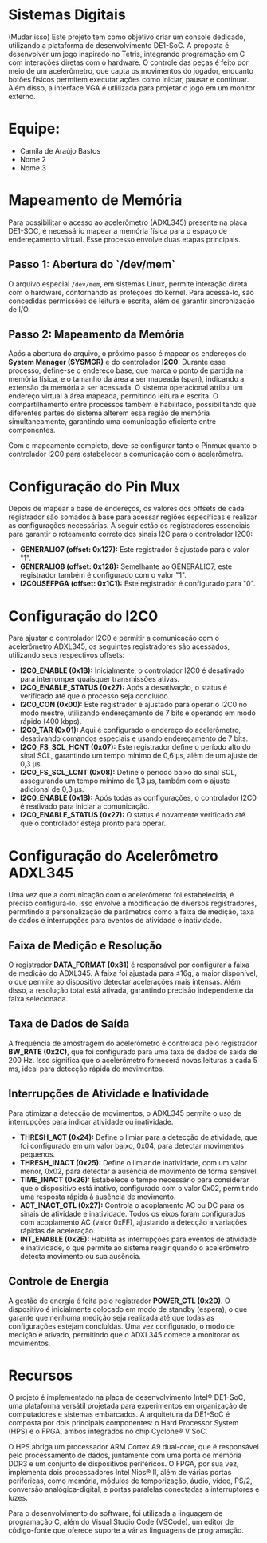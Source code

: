 <h1>Sistemas Digitais</h1>
<p>(Mudar isso)
   Este projeto tem como objetivo criar um console dedicado, utilizando a plataforma de desenvolvimento DE1-SoC. A proposta é desenvolver um jogo inspirado no Tetris, integrando programação em C com interações diretas com o hardware. O controle das peças é feito por meio de um acelerômetro, que capta os movimentos do jogador, enquanto botões físicos permitem executar ações como iniciar, pausar e continuar. Além disso, a interface VGA é utlilizada para projetar o jogo em um monitor externo. 

</p>

<h1>Equipe:</h1>
<ul>
    <li>Camila de Araújo Bastos</li>
    <li>Nome 2</li>
    <li>Nome 3</li>
</ul>

<div id="mapeamento">
    <h1>Mapeamento de Memória</h1>
    <p>
        Para possibilitar o acesso ao acelerômetro (ADXL345) presente na placa DE1-SOC, é necessário mapear a memória física 
        para o espaço de endereçamento virtual. Esse processo envolve duas etapas principais.
    </p>
    <h2>Passo 1: Abertura do `/dev/mem`</h2>
    <p>
        O arquivo especial <code>/dev/mem</code>, em sistemas Linux, permite interação direta com o hardware, contornando 
        as proteções do kernel. Para acessá-lo, são concedidas permissões de leitura e escrita, além de garantir sincronização de I/O.
    </p>
    <h2>Passo 2: Mapeamento da Memória</h2>
    <p>
        Após a abertura do arquivo, o próximo passo é mapear os endereços do <strong>System Manager (SYSMGR)</strong> e 
        do controlador <strong>I2C0</strong>. Durante esse processo, define-se o endereço base, que marca o ponto de partida 
        na memória física, e o tamanho da área a ser mapeada (span), indicando a extensão da memória a ser acessada. O sistema 
        operacional atribui um endereço virtual à área mapeada, permitindo leitura e escrita. O compartilhamento entre processos 
        também é habilitado, possibilitando que diferentes partes do sistema alterem essa região de memória simultaneamente, 
        garantindo uma comunicação eficiente entre componentes.
    </p>
    <p>
        Com o mapeamento completo, deve-se configurar tanto o Pinmux quanto o controlador I2C0 para estabelecer a comunicação com o acelerômetro.
    </p>
</div>

<div id="configuracao-pinmux">
    <h1>Configuração do Pin Mux</h1>
    <p>
        Depois de mapear a base de endereços, os valores dos offsets de cada registrador são somados à base para acessar regiões 
        específicas e realizar as configurações necessárias. A seguir estão os registradores essenciais para garantir o roteamento 
        correto dos sinais I2C para o controlador I2C0:
    </p>
    <ul>
        <li><strong>GENERALIO7 (offset: 0x127):</strong> Este registrador é ajustado para o valor "1".</li>
        <li><strong>GENERALIO8 (offset: 0x128):</strong> Semelhante ao GENERALIO7, este registrador também é configurado com o valor "1".</li>
        <li><strong>I2C0USEFPGA (offset: 0x1C1):</strong> Este registrador é configurado para "0".</li>
    </ul>
</div>

<div id="configuracao-i2c0">
    <h1>Configuração do I2C0</h1>
    <p>
        Para ajustar o controlador I2C0 e permitir a comunicação com o acelerômetro ADXL345, os seguintes registradores são acessados, utilizando seus respectivos offsets:
    </p>
    <ul>
        <li><strong>I2C0_ENABLE (0x1B):</strong> Inicialmente, o controlador I2C0 é desativado para interromper quaisquer transmissões ativas.</li>
        <li><strong>I2C0_ENABLE_STATUS (0x27):</strong> Após a desativação, o status é verificado até que o processo seja concluído.</li>
        <li><strong>I2C0_CON (0x00):</strong> Este registrador é ajustado para operar o I2C0 no modo mestre, utilizando endereçamento de 7 bits e operando em modo rápido (400 kbps).</li>
        <li><strong>I2C0_TAR (0x01):</strong> Aqui é configurado o endereço do acelerômetro, desativando comandos especiais e usando endereçamento de 7 bits.</li>
        <li><strong>I2C0_FS_SCL_HCNT (0x07):</strong> Este registrador define o período alto do sinal SCL, garantindo um tempo mínimo de 0,6 µs, além de um ajuste de 0,3 µs.</li>
        <li><strong>I2C0_FS_SCL_LCNT (0x08):</strong> Define o período baixo do sinal SCL, assegurando um tempo mínimo de 1,3 µs, também com o ajuste adicional de 0,3 µs.</li>
        <li><strong>I2C0_ENABLE (0x1B):</strong> Após todas as configurações, o controlador I2C0 é reativado para iniciar a comunicação.</li>
        <li><strong>I2C0_ENABLE_STATUS (0x27):</strong> O status é novamente verificado até que o controlador esteja pronto para operar.</li>
    </ul>
</div>

<div id="configuracao-adxl345">
    <h1>Configuração do Acelerômetro ADXL345</h1>
    <p>
        Uma vez que a comunicação com o acelerômetro foi estabelecida, é preciso configurá-lo. Isso envolve a modificação de diversos registradores, permitindo a personalização de parâmetros como a faixa de medição, taxa de dados e interrupções para eventos de atividade e inatividade.
    </p>
    <h2>Faixa de Medição e Resolução</h2>
    <p>
        O registrador <strong>DATA_FORMAT (0x31)</strong> é responsável por configurar a faixa de medição do ADXL345. A faixa foi ajustada para ±16g, a maior disponível, o que permite ao dispositivo detectar acelerações mais intensas. Além disso, a resolução total está ativada, garantindo precisão independente da faixa selecionada.
    </p>
    <h2>Taxa de Dados de Saída</h2>
    <p>
        A frequência de amostragem do acelerômetro é controlada pelo registrador <strong>BW_RATE (0x2C)</strong>, que foi configurado para uma taxa de dados de saída de 200 Hz. Isso significa que o acelerômetro fornecerá novas leituras a cada 5 ms, ideal para detecção rápida de movimentos.
    </p>
    <h2>Interrupções de Atividade e Inatividade</h2>
    <p>
        Para otimizar a detecção de movimentos, o ADXL345 permite o uso de interrupções para indicar atividade ou inatividade.
    </p>
    <ul>
        <li><strong>THRESH_ACT (0x24):</strong> Define o limiar para a detecção de atividade, que foi configurado em um valor baixo, 0x04, para detectar movimentos pequenos.</li>
        <li><strong>THRESH_INACT (0x25):</strong> Define o limiar de inatividade, com um valor menor, 0x02, para detectar a ausência de movimento de forma sensível.</li>
        <li><strong>TIME_INACT (0x26):</strong> Estabelece o tempo necessário para considerar que o dispositivo está inativo, configurado com o valor 0x02, permitindo uma resposta rápida à ausência de movimento.</li>
        <li><strong>ACT_INACT_CTL (0x27):</strong> Controla o acoplamento AC ou DC para os sinais de atividade e inatividade. Todos os eixos foram configurados com acoplamento AC (valor 0xFF), ajustando a detecção a variações rápidas de aceleração.</li>
        <li><strong>INT_ENABLE (0x2E):</strong> Habilita as interrupções para eventos de atividade e inatividade, o que permite ao sistema reagir quando o acelerômetro detecta movimento ou sua ausência.</li>
    </ul>
    <h2>Controle de Energia</h2>
    <p>
        A gestão de energia é feita pelo registrador <strong>POWER_CTL (0x2D)</strong>. O dispositivo é inicialmente colocado em modo de standby (espera), o que garante que nenhuma medição seja realizada até que todas as configurações estejam concluídas. Uma vez configurado, o modo de medição é ativado, permitindo que o ADXL345 comece a monitorar os movimentos.
    </p>
</div>
<div id="recursos-utilizados">
    <h1>Recursos</h1>
    <p>
        O projeto é implementado na placa de desenvolvimento Intel® DE1-SoC, uma plataforma versátil projetada para experimentos em organização de computadores e sistemas embarcados. 
        A arquitetura da DE1-SoC é composta por dois principais componentes: o Hard Processor System (HPS) e o FPGA, ambos integrados no chip Cyclone® V SoC.
    </p>
    <p>
        O HPS abriga um processador ARM Cortex A9 dual-core, que é responsável pelo processamento de dados, juntamente com uma porta de memória DDR3 e um conjunto de dispositivos periféricos. 
        O FPGA, por sua vez, implementa dois processadores Intel Nios® II, além de várias portas periféricas, como memória, módulos de temporização, áudio, vídeo, PS/2, conversão analógica-digital, 
        e portas paralelas conectadas a interruptores e luzes.
    </p>
    <p>
        Para o desenvolvimento do software, foi utilizada a linguagem de programação C, além do Visual Studio Code (VSCode), um editor de código-fonte que oferece suporte a várias linguagens de programação.
    </p>
</div>
